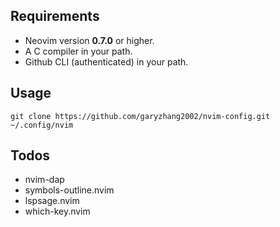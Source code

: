 ## Requirements

+ Neovim version **0.7.0** or higher.
+ A C compiler in your path.
+ Github CLI (authenticated) in your path.

## Usage

``` shell
git clone https://github.com/garyzhang2002/nvim-config.git ~/.config/nvim
```

## Todos

+ nvim-dap
+ symbols-outline.nvim
+ lspsage.nvim
+ which-key.nvim
